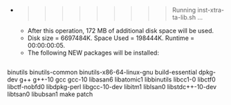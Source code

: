 * >>>>>>>>> Running inst-xtra-ta-lib.sh ...
  * After this operation, 172 MB of additional disk space will be used.
  * Disk size = 6697484K. Space Used = 198444K. Runtime = 00:00:00:05.
  * The following NEW packages will be installed:
  ```bash
binutils binutils-common binutils-x86-64-linux-gnu build-essential dpkg-dev
g++ g++-10 gcc gcc-10 libasan6
libatomic1 libbinutils libcc1-0 libctf0 libctf-nobfd0
libdpkg-perl libgcc-10-dev libitm1 liblsan0 libstdc++-10-dev
libtsan0 libubsan1 make patch
  ```
